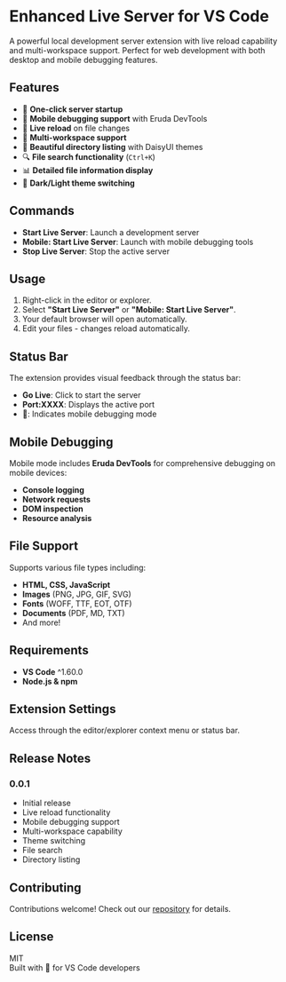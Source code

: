 # Enhanced Live Server for VS Code

A powerful local development server extension with live reload capability and multi-workspace support. Perfect for web development with both desktop and mobile debugging features.

## **Features**
- 🚀 **One-click server startup**
- 📱 **Mobile debugging support** with Eruda DevTools
- 🔄 **Live reload** on file changes
- 📂 **Multi-workspace support**
- 🎨 **Beautiful directory listing** with DaisyUI themes
- 🔍 **File search functionality** (`Ctrl+K`)
- 📊 **Detailed file information display**
- 🌙 **Dark/Light theme switching**

## **Commands**
- **Start Live Server**: Launch a development server
- **Mobile: Start Live Server**: Launch with mobile debugging tools
- **Stop Live Server**: Stop the active server

## **Usage**
1. Right-click in the editor or explorer.
2. Select **"Start Live Server"** or **"Mobile: Start Live Server"**.
3. Your default browser will open automatically.
4. Edit your files - changes reload automatically.

## **Status Bar**
The extension provides visual feedback through the status bar:
- **Go Live**: Click to start the server
- **Port:XXXX**: Displays the active port
- 📱: Indicates mobile debugging mode

## **Mobile Debugging**
Mobile mode includes **Eruda DevTools** for comprehensive debugging on mobile devices:
- **Console logging**
- **Network requests**
- **DOM inspection**
- **Resource analysis**

## **File Support**
Supports various file types including:
- **HTML, CSS, JavaScript**
- **Images** (PNG, JPG, GIF, SVG)
- **Fonts** (WOFF, TTF, EOT, OTF)
- **Documents** (PDF, MD, TXT)
- And more!

## **Requirements**
- **VS Code** ^1.60.0
- **Node.js & npm**

## **Extension Settings**
Access through the editor/explorer context menu or status bar.

## **Release Notes**
### **0.0.1**
- Initial release
- Live reload functionality
- Mobile debugging support
- Multi-workspace capability
- Theme switching
- File search
- Directory listing

## **Contributing**
Contributions welcome! Check out our [repository](https://github.com/MaguruAlex/Mobile-Live-Server.git) for details.

## **License**
MIT  
Built with 💚 for VS Code developers
